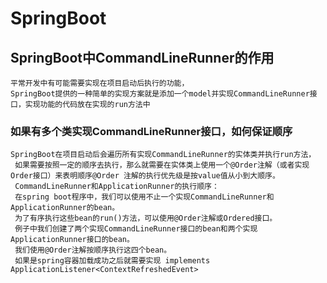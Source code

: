 # SpringBoot

## SpringBoot中CommandLineRunner的作用
    平常开发中有可能需要实现在项目启动后执行的功能，
    SpringBoot提供的一种简单的实现方案就是添加一个model并实现CommandLineRunner接口，实现功能的代码放在实现的run方法中
### 如果有多个类实现CommandLineRunner接口，如何保证顺序
    SpringBoot在项目启动后会遍历所有实现CommandLineRunner的实体类并执行run方法，
     如果需要按照一定的顺序去执行，那么就需要在实体类上使用一个@Order注解（或者实现Order接口）来表明顺序@Order 注解的执行优先级是按value值从小到大顺序。
     CommandLineRunner和ApplicationRunner的执行顺序：
     在spring boot程序中，我们可以使用不止一个实现CommandLineRunner和ApplicationRunner的bean。
     为了有序执行这些bean的run()方法，可以使用@Order注解或Ordered接口。
     例子中我们创建了两个实现CommandLineRunner接口的bean和两个实现ApplicationRunner接口的bean。
     我们使用@Order注解按顺序执行这四个bean。
     如果是spring容器加载成功之后就需要实现 implements   ApplicationListener<ContextRefreshedEvent>
